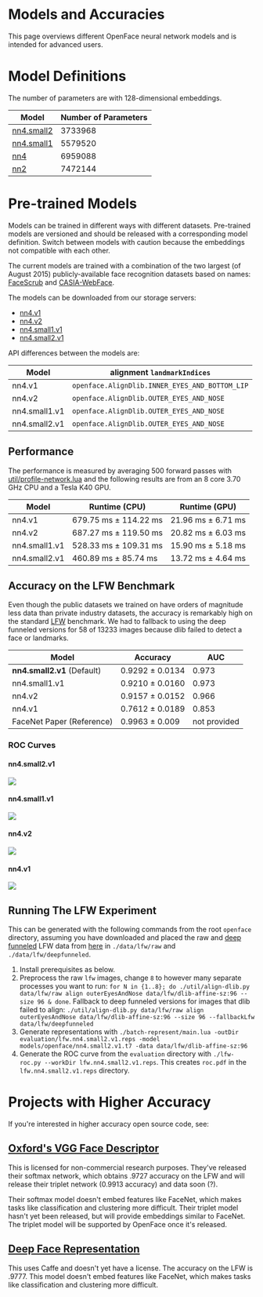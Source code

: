 # Models and Accuracies
This page overviews different OpenFace neural network models
and is intended for advanced users.

# Model Definitions

The number of parameters are with 128-dimensional embeddings.

| Model | Number of Parameters |
|---|---|
| [nn4.small2](https://github.com/cmusatyalab/openface/blob/master/models/openface/nn4.small2.def.lua) | 3733968 |
| [nn4.small1](https://github.com/cmusatyalab/openface/blob/master/models/openface/nn4.small1.def.lua) | 5579520 |
| [nn4](https://github.com/cmusatyalab/openface/blob/master/models/openface/nn4.def.lua) | 6959088 |
| [nn2](https://github.com/cmusatyalab/openface/blob/master/models/openface/nn2.def.lua) | 7472144 |

# Pre-trained Models
Models can be trained in different ways with different datasets.
Pre-trained models are versioned and should be released with
a corresponding model definition.
Switch between models with caution because the embeddings
not compatible with each other.

The current models are trained with a combination of the two largest
(of August 2015) publicly-available face recognition datasets based on names:
[FaceScrub](http://vintage.winklerbros.net/facescrub.html)
and [CASIA-WebFace](http://arxiv.org/abs/1411.7923).

The models can be downloaded from our storage servers:

+ [nn4.v1](http://openface-models.storage.cmusatyalab.org/nn4.v1.t7)
+ [nn4.v2](http://openface-models.storage.cmusatyalab.org/nn4.v2.t7)
+ [nn4.small1.v1](http://openface-models.storage.cmusatyalab.org/nn4.small1.v1.t7)
+ [nn4.small2.v1](http://openface-models.storage.cmusatyalab.org/nn4.small2.v1.t7)

API differences between the models are:

| Model  | alignment `landmarkIndices` |
|---|---|
| nn4.v1 | `openface.AlignDlib.INNER_EYES_AND_BOTTOM_LIP` |
| nn4.v2 | `openface.AlignDlib.OUTER_EYES_AND_NOSE` |
| nn4.small1.v1 | `openface.AlignDlib.OUTER_EYES_AND_NOSE` |
| nn4.small2.v1 | `openface.AlignDlib.OUTER_EYES_AND_NOSE` |

## Performance
The performance is measured by averaging 500 forward passes with
[util/profile-network.lua](https://github.com/cmusatyalab/openface/blob/master/util/profile-network.lua)
and the following results are from an 8 core 3.70 GHz CPU
and a Tesla K40 GPU.

| Model  | Runtime (CPU) | Runtime (GPU) |
|---|---|---|
| nn4.v1 | 679.75 ms &plusmn; 114.22 ms | 21.96 ms &plusmn; 6.71 ms |
| nn4.v2 |687.27 ms &plusmn; 119.50 ms | 20.82 ms &plusmn; 6.03 ms |
| nn4.small1.v1 | 528.33 ms &plusmn; 109.31 ms | 15.90 ms &plusmn; 5.18 ms |
| nn4.small2.v1 | 460.89 ms &plusmn; 85.74 ms | 13.72 ms &plusmn; 4.64 ms |


## Accuracy on the LFW Benchmark

Even though the public datasets we trained on have orders of magnitude less data
than private industry datasets, the accuracy is remarkably high
on the standard
[LFW](http://vis-www.cs.umass.edu/lfw/results.html)
benchmark.
We had to fallback to using the deep funneled versions for
58 of 13233 images because dlib failed to detect a face or landmarks.

| Model | Accuracy | AUC |
|---|---|---|
| **nn4.small2.v1** (Default) | 0.9292 &plusmn; 0.0134 | 0.973 |
| nn4.small1.v1 | 0.9210 &plusmn; 0.0160 | 0.973 |
| nn4.v2 | 0.9157 &plusmn; 0.0152 | 0.966 |
| nn4.v1 | 0.7612 &plusmn; 0.0189 | 0.853 |
| FaceNet Paper (Reference) | 0.9963 ± 0.009 | not provided |

### ROC Curves

#### nn4.small2.v1
![](https://raw.githubusercontent.com/cmusatyalab/openface/master/evaluation/lfw.nn4.small2.v1/roc.png)

#### nn4.small1.v1
![](https://raw.githubusercontent.com/cmusatyalab/openface/master/evaluation/lfw.nn4.small1.v1/roc.png)

#### nn4.v2
![](https://raw.githubusercontent.com/cmusatyalab/openface/master/evaluation/lfw.nn4.v2/roc.png)

#### nn4.v1
![](https://raw.githubusercontent.com/cmusatyalab/openface/master/evaluation/lfw.nn4.v1/roc.png)


## Running The LFW Experiment

This can be generated with the following commands from the root `openface`
directory, assuming you have downloaded and placed the raw and
[deep funneled](http://vis-www.cs.umass.edu/deep_funnel.html)
LFW data from [here](http://vis-www.cs.umass.edu/lfw/)
in `./data/lfw/raw` and `./data/lfw/deepfunneled`.

1. Install prerequisites as below.
2. Preprocess the raw `lfw` images, change `8` to however many
   separate processes you want to run:
   `for N in {1..8}; do ./util/align-dlib.py data/lfw/raw align outerEyesAndNose data/lfw/dlib-affine-sz:96 --size 96 & done`.
   Fallback to deep funneled versions for images that dlib failed
   to align:
   `./util/align-dlib.py data/lfw/raw align outerEyesAndNose data/lfw/dlib-affine-sz:96 --size 96 --fallbackLfw data/lfw/deepfunneled`
3. Generate representations with `./batch-represent/main.lua -outDir evaluation/lfw.nn4.small2.v1.reps -model models/openface/nn4.small2.v1.t7 -data data/lfw/dlib-affine-sz:96`
4. Generate the ROC curve from the `evaluation` directory with `./lfw-roc.py --workDir lfw.nn4.small2.v1.reps`.
   This creates `roc.pdf` in the `lfw.nn4.small2.v1.reps` directory.

# Projects with Higher Accuracy

If you're interested in higher accuracy open source code, see:

## [Oxford's VGG Face Descriptor](http://www.robots.ox.ac.uk/~vgg/software/vgg_face/)

This is licensed for non-commercial research purposes.
They've released their softmax network, which obtains .9727 accuracy
on the LFW and will release their triplet network (0.9913 accuracy)
and data soon (?).

Their softmax model doesn't embed features like FaceNet,
which makes tasks like classification and clustering more difficult.
Their triplet model hasn't yet been released, but will provide
embeddings similar to FaceNet.
The triplet model will be supported by OpenFace once it's released.

## [Deep Face Representation](https://github.com/AlfredXiangWu/face_verification_experiment)

This uses Caffe and doesn't yet have a license.
The accuracy on the LFW is .9777.
This model doesn't embed features like FaceNet,
which makes tasks like classification and clustering more difficult.
